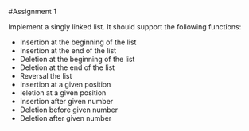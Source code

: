 #Assignment 1

 Implement a singly linked list. It should support the following functions:
 - Insertion at the beginning of the list
 - Insertion at the end of the list
 - Deletion at the beginning of the list
 - Deletion at the end of the list
 - Reversal the list
 - Insertion at a given position
 - Ieletion at a given position
 - Insertion after given number
 - Deletion before given number
 - Deletion after given number